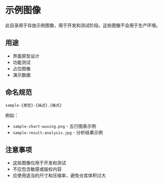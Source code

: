 # 示例图像

此目录用于存放示例图像，用于开发和测试阶段。这些图像不会用于生产环境。

## 用途

- 界面原型设计
- 功能测试
- 占位图像
- 演示数据

## 命名规范

```
sample-{类型}-{描述}.{格式}
```

例如：
- `sample-chart-wuxing.png` - 五行图表示例
- `sample-result-analysis.jpg` - 分析结果示例

## 注意事项

- 这些图像仅用于开发和测试
- 不应包含敏感或版权内容
- 应使用适当的尺寸和压缩率，避免仓库体积过大 